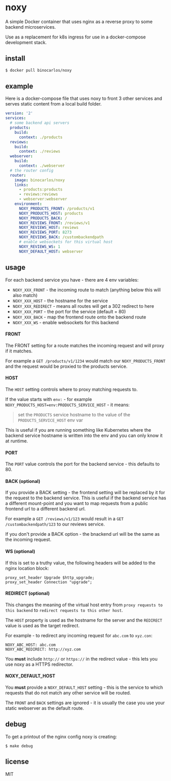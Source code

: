 # noxy

A simple Docker container that uses nginx as a reverse proxy to some backend microservices.

Use as a replacement for k8s ingress for use in a docker-compose development stack.

## install

```bash
$ docker pull binocarlos/noxy
```

## example

Here is a docker-compose file that uses noxy to front 3 other services and serves static content from a local build folder.

```yaml
version: '2'
services:
  # some backend api servers
  products:
    build:
      context: ./products
  reviews:
    build:
      context: ./reviews
  webserver:
    build:
      context: ./webserver
  # the router config
  router:
    image: binocarlos/noxy
    links:
      - products:products
      - reviews:reviews
      - webserver:webserver
    environment:
      NOXY_PRODUCTS_FRONT: /products/v1
      NOXY_PRODUCTS_HOST: products
      NOXY_PRODUCTS_BACK: /
      NOXY_REVIEWS_FRONT: /reviews/v1
      NOXY_REVIEWS_HOST: reviews
      NOXY_REVIEWS_PORT: 8273
      NOXY_REVIEWS_BACK: /custombackendpath
      # enable websockets for this virtual host
      NOXY_REVIEWS_WS: 1
      NOXY_DEFAULT_HOST: webserver
```

## usage

For each backend service you have - there are 4 env variables:
 
 * `NOXY_XXX_FRONT` - the incoming route to match (anything below this will also match)
 * `NOXY_XXX_HOST` - the hostname for the service
 * `NOXY_XXX_REDIRECT` - means all routes will get a 302 redirect to here
 * `NOXY_XXX_PORT` - the port for the service (default = 80)
 * `NOXY_XXX_BACK` - map the frontend route onto the backend route
 * `NOXY_XXX_WS` - enable websockets for this backend

#### FRONT

The FRONT setting for a route matches the incoming request and will proxy if it matches.

For example a `GET /products/v1/1234` would match our `NOXY_PRODUCTS_FRONT` and the request would be proxied to the products service.

#### HOST

The `HOST` setting controls where to proxy matching requests to.

If the value starts with `env:` - for example `NOXY_PRODUCTS_HOST=env:PRODUCTS_SERVICE_HOST` - it means:

> set the `PRODUCTS` service hostname to the value of the `PRODUCTS_SERVICE_HOST` env var

This is useful if you are running something like Kubernetes where the backend service hostname is written into the env and you can only know it at runtime.

#### PORT

The `PORT` value controls the port for the backend service - this defaults to 80.

#### BACK (optional)

If you provide a BACK setting - the frontend setting will be replaced by it for the request to the backend service.  This is useful if the backend service has a different mount-point and you want to map requests from a public frontend url to a different backend url.

For example a `GET /reviews/v1/123` would result in a `GET /custombackendpath/123` to our reviews service.

If you don't provide a BACK option - the bnackend url will be the same as the incoming request.

#### WS (optional)

If this is set to a truthy value, the following headers will be added to the nginx location block:

```
proxy_set_header Upgrade $http_upgrade;
proxy_set_header Connection "upgrade";
```

#### REDIRECT (optional)

This changes the meaning of the virtual host entry from `proxy requests to this backend` to `redirect requests to this other host`.

The `HOST` property is used as the hostname for the server and the `REDIRECT` value is used as the target redirect.

For example - to redirect any incoming request for `abc.com` to `xyz.con`:

```
NOXY_ABC_HOST: abc.com
NOXY_ABC_REDIRECT: http://xyz.com
```

You **must** include `http://` or `https://` in the redirect value - this lets you use noxy as a HTTPS redirector.

#### NOXY_DEFAULT_HOST

You **must** provide a `NOXY_DEFAULT_HOST` setting - this is the service to which requests that do not match any other service will be routed.

The `FRONT` and `BACK` settings are ignored - it is usually the case you use your static webserver as the default route.


## debug

To get a printout of the nginx config noxy is creating:

```
$ make debug
```

## license

MIT